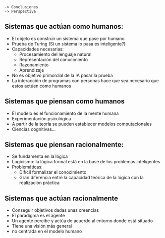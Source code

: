 	-> Conclusiones
	-> Perspectiva
Sistemas que actúan como humanos:
--
* El objeto es construir un sistema que pase por humano
* Prueba de Turing (Si un sistema lo pasa es inteligente?)
* Capacidades necesarias:
	* Procesamiento del lenguaje natural
	* Representación del conocimiento
	* Razonamiento
	* Aprendizaje
* No es objetivo primordial de la IA pasar la prueba
* La interacción de programas con personas hace que sea necesario que estos actúen como humanos

Sistemas que piensan como humanos
--
* El modelo es el funcionamiento de la mente humana
* Experimentación psicológica
* A partir de la teoría se pueden establecer modelos computacionales
* Ciencias cognitivas...

Sistemas que piensan racionalmente:
--
* Se fundamenta en la lógica
* Logicismo: la lógica formal está en la base de los problemas inteligentes
* Problemáticas:
	* Difícil formalizar el conocimiento
	* Gran diferencia entre la capacidad teórica de la lógica con la realización práctica


Sistemas que actúan racionalmente
--
* Conseguir objetivos dadas unas creencias
* El paradigma es el agente
* Un agente percibe y actúa de acuerdo al entorno donde está situado
* Tiene una visión más general
* no centrada en el modelo humano



